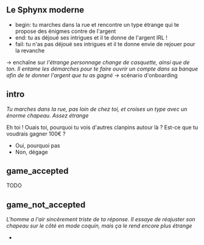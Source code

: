 ## Le Sphynx moderne
* begin: tu marches dans la rue et rencontre un type étrange qui te propose des énigmes contre de l'argent
* end: tu as déjoué ses intrigues et il te donne de l'argent IRL !
* fail: tu n'as pas déjoué ses intrigues et il te donne envie de rejouer pour la revanche

 -> enchaîne sur _l'étrange personnage change de casquette, ainsi que de ton. Il entame les démarches pour te faire ouvrir un compte dans sa banque afin de te donner l'argent que tu as gagné_ -> scénario d'onboarding

## intro

_Tu marches dans la rue, pas loin de chez toi, et croises un type avec un énorme chapeau. Assez étrange_

Eh toi ! Ouais toi, pourquoi tu vois d'autres clanpins autour là ? Est-ce que tu voudrais gagner 100€ ?

* Oui, pourquoi pas
* Non, dégage

## game_accepted

TODO

## game_not_accepted
_L'homme a l'air sincèrement triste de ta réponse. Il essaye de réajuster son chapeau sur le côté en mode coquin, mais ça le rend encore plus étrange_

* 